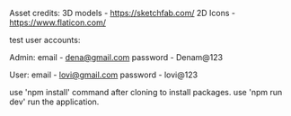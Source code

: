 Asset credits:
    3D models - https://sketchfab.com/
    2D Icons - https://www.flaticon.com/


test user accounts:

Admin:
    email - dena@gmail.com
    password - Denam@123

User:
    email - lovi@gmail.com
    password - lovi@123

use 'npm install' command after cloning to install packages.
use 'npm run dev' run the application.